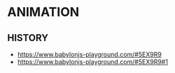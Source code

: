 # ANIMATION

## HISTORY

- https://www.babylonjs-playground.com/#5EX9R9
- https://www.babylonjs-playground.com/#5EX9R9#1
